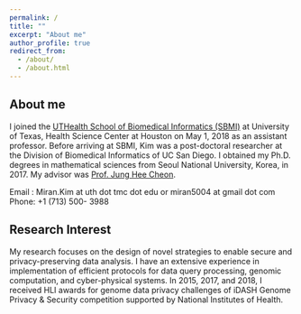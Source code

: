 ```yaml
---
permalink: /
title: ""
excerpt: "About me"
author_profile: true
redirect_from: 
  - /about/
  - /about.html
---
```



## About me
I joined the [UTHealth School of Biomedical Informatics (SBMI)](https://sbmi.uth.edu/faculty-and-staff/miran-kim.htm) at University of Texas, Health Science Center at Houston on May 1, 2018 as an assistant professor. Before arriving at SBMI, Kim was a post-doctoral researcher at the Division of Biomedical Informatics of UC San Diego. I obtained my Ph.D. degrees in mathematical sciences from Seoul National University, Korea, in 2017. My advisor was [Prof. Jung Hee Cheon](http://www.math.snu.ac.kr/~jhcheon/xe2/).

Email : Miran.Kim at uth dot tmc dot edu or miran5004 at gmail dot com <br />
Phone: +1 (713) 500- 3988

## Research Interest
My research focuses on the design of novel strategies to enable secure and privacy-preserving data analysis. I have an extensive experience in implementation of efficient protocols for data query processing, genomic computation, and cyber-physical systems. In 2015, 2017, and 2018, I received HLI awards for genome data privacy challenges of iDASH Genome Privacy & Security competition supported by National Institutes of Health.
